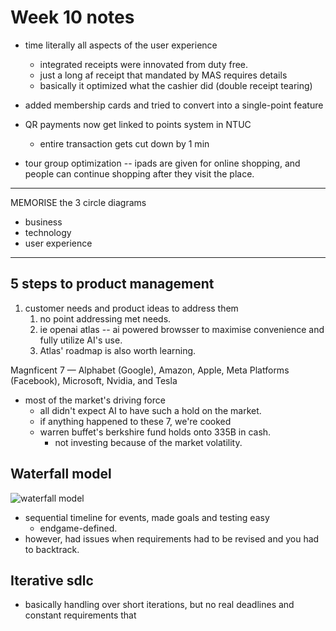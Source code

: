# Week 10 notes

- time literally all aspects of the user experience
    - integrated receipts were innovated from duty free.
    - just a long af receipt that mandated by MAS requires details
    - basically it optimized what the cashier did (double receipt tearing)
- added membership cards and tried to convert into a single-point feature
- QR payments now get linked to points system in NTUC
    - entire transaction gets cut down by 1 min

- tour group optimization -- ipads are given for online shopping, and people can continue shopping after they visit the place.

---

MEMORISE the 3 circle diagrams

- business
- technology
- user experience

---

## 5 steps to product management

1. customer needs and product ideas to address them
    1. no point addressing met needs.
    2. ie openai atlas -- ai powered browsser to maximise convenience and fully utilize AI's use.
    3. Atlas' roadmap is also worth learning.

Magnficent 7 &#8212; Alphabet (Google), Amazon, Apple, Meta Platforms (Facebook), Microsoft, Nvidia, and Tesla

- most of the market's driving force
    - all didn't expect AI to have such a hold on the market.
    - if anything happened to these 7, we're cooked
    - warren buffet's berkshire fund holds onto 335B in cash.
        - not investing because of the market volatility.

## Waterfall model

![waterfall model](https://www.tutorialspoint.com/sdlc/images/sdlc_waterfall_model.jpg)

- sequential timeline for events, made goals and testing easy
    - endgame-defined.
- however, had issues when requirements had to be revised and you had to backtrack.

## Iterative sdlc

- basically handling over short iterations, but no real deadlines and constant requirements that 
